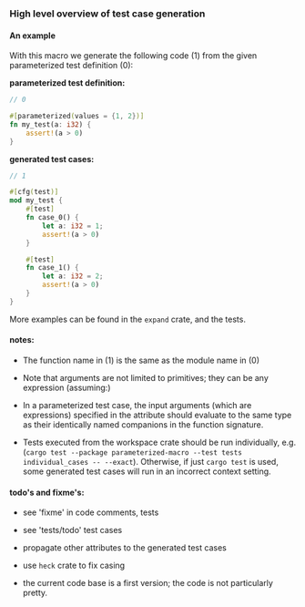 ### High level overview of test case generation

#### An example

With this macro we generate the following code (1) from the given parameterized test definition (0):

**parameterized test definition:**

```rust
// 0

#[parameterized(values = {1, 2})]
fn my_test(a: i32) {
    assert!(a > 0)
}
```


**generated test cases:**
```rust
// 1

#[cfg(test)]
mod my_test {
    #[test]
    fn case_0() {
        let a: i32 = 1;
        assert!(a > 0)
    }

    #[test]
    fn case_1() {
        let a: i32 = 2;
        assert!(a > 0)
    }
}
```

More examples can be found in the `expand` crate, and the tests.

#### notes:
- The function name in (1) is the same as the module name in (0)

- Note that arguments are not limited to primitives; they can be any expression (assuming:)

- In a parameterized test case, the input arguments (which are expressions) specified in the attribute should evaluate
  to the same type as their identically named companions in the function signature.

- Tests executed from the workspace crate should be run individually, e.g.
    (`cargo test --package parameterized-macro --test tests individual_cases -- --exact`).
    Otherwise, if just `cargo test` is used, some generated test cases will run in an incorrect context setting.

#### todo's and fixme's:
- see 'fixme' in code comments, tests
- see 'tests/todo' test cases

- propagate other attributes to the generated test cases
- use `heck` crate to fix casing
- the current code base is a first version; the code is not particularly pretty.